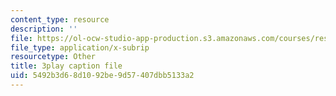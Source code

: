 ```yaml
---
content_type: resource
description: ''
file: https://ol-ocw-studio-app-production.s3.amazonaws.com/courses/res-18-009-learn-differential-equations-up-close-with-gilbert-strang-and-cleve-moler-fall-2015/5492b3d68d1092be9d57407dbb5133a2_E97SZm2ZrBo.srt
file_type: application/x-subrip
resourcetype: Other
title: 3play caption file
uid: 5492b3d6-8d10-92be-9d57-407dbb5133a2
---
```

